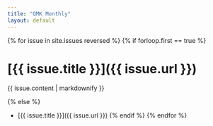 ```yaml
---
title: "QMK Monthly"
layout: default
---
```


{% for issue in site.issues reversed %}
{% if forloop.first == true %}
# [{{ issue.title }}]({{ issue.url }})
{{ issue.content | markdownify }}

{% else %}
  * [{{ issue.title }}]({{ issue.url }})
{% endif %}
{% endfor %}
